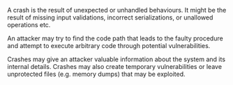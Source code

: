A crash is the result of unexpected or unhandled behaviours. It might be the result of missing input validations, incorrect serializations, or unallowed operations etc.

An attacker may try to find the code path that leads to the faulty procedure and attempt to execute arbitrary code through potential vulnerabilities.

Crashes may give an attacker valuable information about the system and its internal details. Crashes may also create temporary vulnerabilities or leave unprotected files (e.g. memory dumps) that may be exploited.
